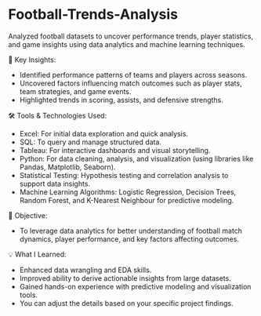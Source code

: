 # Football-Trends-Analysis

Analyzed football datasets to uncover performance trends, player statistics, and game insights using data analytics and machine learning techniques.

🔑 Key Insights:
- Identified performance patterns of teams and players across seasons.
- Uncovered factors influencing match outcomes such as player stats, team strategies, and game events.
- Highlighted trends in scoring, assists, and defensive strengths.

🛠️ Tools & Technologies Used:
- Excel: For initial data exploration and quick analysis.
- SQL: To query and manage structured data.
- Tableau: For interactive dashboards and visual storytelling.
- Python: For data cleaning, analysis, and visualization (using libraries like Pandas, Matplotlib, Seaborn).
- Statistical Testing: Hypothesis testing and correlation analysis to support data insights.
- Machine Learning Algorithms: Logistic Regression, Decision Trees, Random Forest, and K-Nearest Neighbour for predictive modeling.

🎯 Objective:
- To leverage data analytics for better understanding of football match dynamics, player performance, and key factors affecting outcomes.

💡 What I Learned:
- Enhanced data wrangling and EDA skills.
- Improved ability to derive actionable insights from large datasets.
- Gained hands-on experience with predictive modeling and visualization tools.
- You can adjust the details based on your specific project findings.
